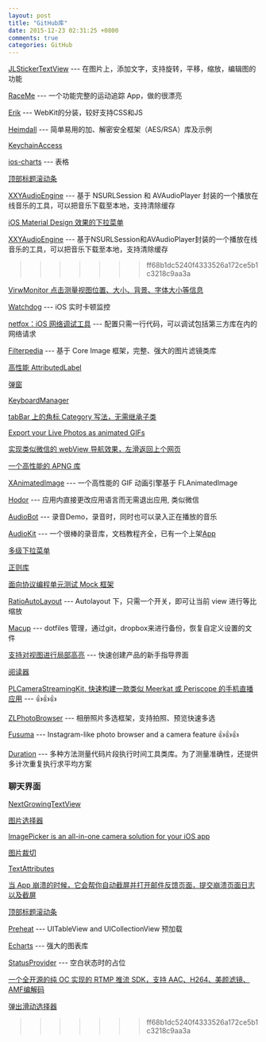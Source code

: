 ```yaml
---
layout: post
title: "GitHub库"
date: 2015-12-23 02:31:25 +0800
comments: true
categories: GitHub
---
```


[JLStickerTextView](https://github.com/luiyezheng/JLStickerTextView) --- 在图片上，添加文字，支持旋转，平移，缩放，编辑图的功能

[RaceMe](https://github.com/enochng1/RaceMe) --- 一个功能完整的运动追踪 App，做的很漂亮

[Erik](https://github.com/phimage/Erik) ---  WebKit的分装，较好支持CSS和JS

[Heimdall](https://github.com/henrinormak/Heimdall) --- 简单易用的加、解密安全框架（AES/RSA）库及示例

[KeychainAccess](https://github.com/kishikawakatsumi/KeychainAccess)

[ios-charts](https://github.com/danielgindi/ios-charts) ---   表格

[顶部标题滚动条](http://www.jianshu.com/p/b45655e23a42)

[XXYAudioEngine](https://github.com/xxycode/XXYAudioEngine) --- 基于 NSURLSession 和 AVAudioPlayer 封装的一个播放在线音乐的工具，可以把音乐下载至本地，支持清除缓存

[iOS Material Design 效果的下拉菜单](https://github.com/AssistoLab/DropDown)

[XXYAudioEngine](https://github.com/xxycode/XXYAudioEngine) --- 基于NSURLSession和AVAudioPlayer封装的一个播放在线音乐的工具，可以把音乐下载至本地，支持清除缓存
>>>>>>> ff68b1dc5240f4333526a172ce5b1c3218c9aa3a

[VirwMonitor 点击测量视图位置、大小、背景、字体大小等信息](https://github.com/daisuke0131/ViewMonitor)

[Watchdog](https://github.com/wojteklu/Watchdog) --- iOS 实时卡顿监控

[netfox：iOS 网络调试工具](https://github.com/kasketis/netfox) --- 配置只需一行代码，可以调试包括第三方库在内的网络请求

[Filterpedia](https://github.com/FlexMonkey/Filterpedia) --- 基于 Core Image 框架，完整、强大的图片滤镜类库

[高性能 AttributedLabel](https://github.com/KyoheiG3/AttributedLabel)

[弹窗](https://github.com/IcaliaLabs/Presentr)

[KeyboardManager](https://github.com/hackiftekhar/IQKeyboardManager)

[tabBar 上的角标 Category 写法，无需继承子类](https://github.com/DeveloperLx/LxTabBadgePoint)

[Export your Live Photos as animated GIFs](https://github.com/neonichu/LiveGIFs)

[实现类似微信的 webView 导航效果，左滑返回上个网页](https://github.com/Roxasora/RxWebViewController)

[一个高性能的 APNG 库](https://github.com/onevcat/APNGKit)

[XAnimatedImage](https://github.com/khaledmtaha/XAnimatedImage) --- 一个高性能的 GIF 动画引擎基于 FLAnimatedImage

[Hodor](https://github.com/Aufree/Hodor?hmsr=toutiao.io&utm_medium=toutiao.io&utm_source=toutiao.io) --- 应用内直接更改应用语言而无需退出应用, 类似微信

[AudioBot](https://github.com/nixzhu/AudioBot) --- 录音Demo，录音时，同时也可以录入正在播放的音乐

[AudioKit](https://github.com/audiokit/AudioKit) --- 一个很棒的录音库，文档教程齐全，已有一个上架[App](http://matthewfecher.com/app-developement/swift-synth/)

[多级下拉菜单](https://github.com/Shannon-s-Dreamland/DropdownMenu)

[正则库](https://github.com/VerbalExpressions/SwiftVerbalExpressions)

[面向协议编程单元测试 Mock 框架](http://www.weibo.com/mygroups?gid=3771498714262571&wvr=6&leftnav=1)

[RatioAutoLayout](https://github.com/GJGroup/GJRatioAutoLayout) --- Autolayout 下，只需一个开关，即可让当前 view 进行等比缩放

[Macup](https://github.com/lra/mackup) --- dotfiles 管理，通过git，dropbox来进行备份，恢复自定义设置的文件

[支持对视图进行局部高亮](https://github.com/yukiasai/Gecco) --- 快速创建产品的新手指导界面

[阅读器](https://github.com/FolioReader/FolioReaderKit?utm_campaign=This%2BWeek%2Bin%2BSwift&utm_medium=web&utm_source=This_Week_in_Swift_71)

[PLCameraStreamingKit, 快速构建一款类似 Meerkat 或 Periscope 的手机直播应用](https://github.com/pili-engineering/PLCameraStreamingKit) --- 👍👍👍

[ZLPhotoBrowser](https://github.com/longitachi/ZLPhotoBrowser) --- 相册照片多选框架，支持拍照、预览快速多选

[Fusuma](https://github.com/ytakzk/Fusuma?utm_campaign=This%2BWeek%2Bin%2BSwift&utm_medium=email&utm_source=This_Week_in_Swift_79) --- Instagram-like photo browser and a camera feature 👍👍👍

[Duration](https://github.com/SwiftStudies/Duration) --- 多种方法测量代码片段执行时间工具类库。为了测量准确性，还提供多计次重复执行求平均方案

### 聊天界面
[NextGrowingTextView](https://github.com/muukii/NextGrowingTextView)

[图片选择器](https://github.com/cbangchen/CBImagePicker)

[ImagePicker is an all-in-one camera solution for your iOS app](https://github.com/hyperoslo/ImagePicker)

[图片裁切](https://github.com/TimOliver/TOCropViewController)

[TextAttributes](https://github.com/delba/TextAttributes?utm_source=newsletter&utm_medium=email&utm_campaign=week_127_is_ready)

[当 App 崩溃的时候，它会帮你自动截屏并打开邮件反馈页面，提交崩溃页面日志以及截屏](https://github.com/Lickability/PinpointKit)

[顶部标题滚动条](http://www.jianshu.com/p/b45655e23a42)

[Preheat](https://github.com/kean/Preheat) --- UITableView and UICollectionView 预加载

[Echarts](https://github.com/Pluto-Y/iOS-Echarts) --- 强大的图表库

[StatusProvider](https://github.com/mariohahn/StatusProvider) --- 空白状态时的占位

[一个全开源的纯 OC 实现的 RTMP 推流 SDK，支持 AAC、H264、美颜滤镜、AMF编解码](https://github.com/liuf1986/LFRtmp)

[弹出滑动选择器](https://github.com/hsylife/SwiftyPickerPopover)


>>>>>>> ff68b1dc5240f4333526a172ce5b1c3218c9aa3a
